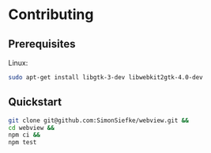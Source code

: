 # Contributing

## Prerequisites

Linux:

```sh
sudo apt-get install libgtk-3-dev libwebkit2gtk-4.0-dev
```

## Quickstart

```sh
git clone git@github.com:SimonSiefke/webview.git &&
cd webview &&
npm ci &&
npm test
```

